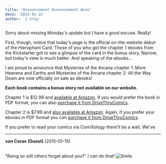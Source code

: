 ```yaml
---
title: 'Announcement Announcement Anno'
date: '2015-01-15'
author: 'J Gray'
---
```


<p>Sorry about missing Monday's update but I have a good excuse. Really!</p><p>First, though, notice that today's page is the official on-the-website debut of the Hierophant Card. Those of you who got the chapter 1 ebooks from the Kickstarter got to see a glimpse of the card in the bonus story, Narrow, but today's view is much better. And speaking of the ebooks...</p><p>I am proud to announce that Mysteries of the Arcana chapter 1: More Heavens and Earths and Mysteries of the Arcana chapter 2: All the Way Down are now officially on sale as ebooks! </p><p><strong>Each book contains a bonus story not available on our website.</strong></p><p>Chapter 1 is $12.99 and <a href="http://www.amazon.com/Mysteries-Arcana-Chapter-Heavens-Earths-ebook/dp/B00S7LB620/" target="_blank">available at Amazon</a>. If you would prefer the book in PDF format, you can also <a href="http://comics.drivethrustuff.com/product/142753/Mysteries-of-the-Arcana-Chapter-1-More-Heavens-and-Earths" target="_blank">purchase it from DriveThruComics</a>.</p><p>Chapter 2 is $7.99 and <a href="http://www.amazon.com/Mysteries-Arcana-chapter-All-Down-ebook/dp/B00S6ZTYDA/" target="_blank">also available at Amazon</a>. Again, if you prefer your ebooks in PDF format you can <a href="http://comics.drivethrustuff.com/product/142754/Mysteries-of-the-Arcana-Chapter-2-All-the-Way-Down" target="_blank">purchase it from DriveThruComics</a>.</p><p>If you prefer to read your comics via ComiXology there'll be a wait. We've

---
**von Corax (Guest)** (2015-01-15)

<br> "Being so still others forget about you?"&nbsp;<em>I can do that!</em> <img src="//smilies/smile.gif" alt="Smile" border="0">

